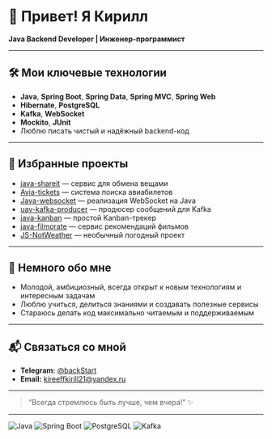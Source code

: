 # 👋 Привет! Я Кирилл

**Java Backend Developer | Инженер-программист**

---

## 🛠️ Мои ключевые технологии

- **Java**, **Spring Boot**, **Spring Data**, **Spring MVC**, **Spring Web**
- **Hibernate**, **PostgreSQL**
- **Kafka**, **WebSocket**
- **Mockito**, **JUnit**
- Люблю писать чистый и надёжный backend-код

---

## 🚀 Избранные проекты

- [java-shareit](https://github.com/xaiper21/java-shareit) — сервис для обмена вещами
- [Avia-tickets](https://github.com/xaiper21/Avia-tickets) — система поиска авиабилетов
- [Java-websocket](https://github.com/xaiper21/Java-websocket) — реализация WebSocket на Java
- [uav-kafka-producer](https://github.com/xaiper21/uav-kafka-producer) — продюсер сообщений для Kafka
- [java-kanban](https://github.com/xaiper21/java-kanban) — простой Kanban-трекер
- [java-filmorate](https://github.com/xaiper21/java-filmorate) — сервис рекомендаций фильмов
- [JS-NotWeather](https://github.com/xaiper21/JS-NotWeather) — необычный погодный проект

---

## 🧩 Немного обо мне

- Молодой, амбициозный, всегда открыт к новым технологиям и интересным задачам
- Люблю учиться, делиться знаниями и создавать полезные сервисы
- Стараюсь делать код максимально читаемым и поддерживаемым

---

## 📬 Связаться со мной

- **Telegram:** [@backStart](https://t.me/backStart)
- **Email:** [kireeffkirill21@yandex.ru](mailto:kireeffkirill21@yandex.ru)

---

> “Всегда стремлюсь быть лучше, чем вчера!” ✨

---

![Java](https://img.shields.io/badge/-Java-007396?logo=java&logoColor=white)
![Spring Boot](https://img.shields.io/badge/-Spring%20Boot-6DB33F?logo=springboot&logoColor=white)
![PostgreSQL](https://img.shields.io/badge/-PostgreSQL-4169E1?logo=postgresql&logoColor=white)
![Kafka](https://img.shields.io/badge/-Kafka-231F20?logo=apachekafka&logoColor=white)
